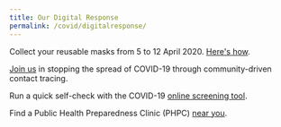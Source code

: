 ```yaml
---
title: Our Digital Response
permalink: /covid/digitalresponse/
---
```


Collect your reusable masks from 5 to 12 April 2020. <a href="https://www.maskgowhere.gov.sg/">Here's how</a>.

<a href="https://www.tracetogether.gov.sg/">Join us</a> in stopping the spread of COVID-19 through community-driven contact tracing.

Run a quick self-check with the COVID-19 <a href="https://www.sgcovidcheck.com/">online screening tool</a>. 

Find a Public Health Preparedness Clinic (PHPC) <a href="https://www.flugowhere.gov.sg/">near you</a>.
